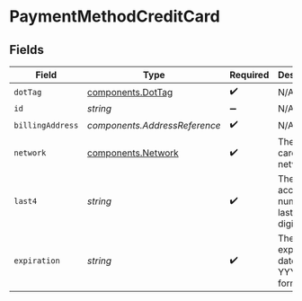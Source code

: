 # PaymentMethodCreditCard


## Fields

| Field                                                    | Type                                                     | Required                                                 | Description                                              | Example                                                  |
| -------------------------------------------------------- | -------------------------------------------------------- | -------------------------------------------------------- | -------------------------------------------------------- | -------------------------------------------------------- |
| `dotTag`                                                 | [components.DotTag](../../models/components/dottag.md)   | :heavy_check_mark:                                       | N/A                                                      | credit_card                                              |
| `id`                                                     | *string*                                                 | :heavy_minus_sign:                                       | N/A                                                      | X5h6j8uLpVGK                                             |
| `billingAddress`                                         | *components.AddressReference*                            | :heavy_check_mark:                                       | N/A                                                      |                                                          |
| `network`                                                | [components.Network](../../models/components/network.md) | :heavy_check_mark:                                       | The credit card's network.                               | visa                                                     |
| `last4`                                                  | *string*                                                 | :heavy_check_mark:                                       | The account number's last four digits.                   | 1004                                                     |
| `expiration`                                             | *string*                                                 | :heavy_check_mark:                                       | The expiration date, in YYYY-MM format.                  | 2029-03                                                  |